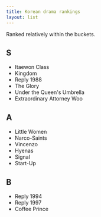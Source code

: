```yaml
---
title: Korean drama rankings
layout: list
---
```


Ranked relatively within the buckets.

## S
- Itaewon Class
- Kingdom
- Reply 1988
- The Glory
- Under the Queen's Umbrella
- Extraordinary Attorney Woo

## A
- Little Women
- Narco-Saints
- Vincenzo
- Hyenas
- Signal
- Start-Up

## B
- Reply 1994
- Reply 1997
- Coffee Prince